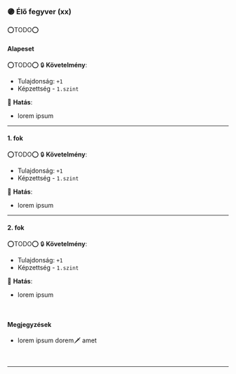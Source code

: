 ### 🟣 Élő fegyver (xx)

⭕TODO⭕

#### Alapeset

⭕TODO⭕
🔒 **Követelmény**: 
- Tulajdonság: `+1`
- Képzettség - `1.szint`

🌟 **Hatás**:
- lorem ipsum

---
#### 1. fok

⭕TODO⭕
🔒 **Követelmény**:
- Tulajdonság: `+1`
- Képzettség - `1.szint`


🌟 **Hatás**:
- lorem ipsum

---
#### 2. fok

⭕TODO⭕
🔒 **Követelmény**:
- Tulajdonság: `+1`
- Képzettség - `1.szint`

🌟 **Hatás**:
- lorem ipsum

<br />

#### Megjegyzések

- lorem ipsum dorem🗡️ amet

<br />

---

